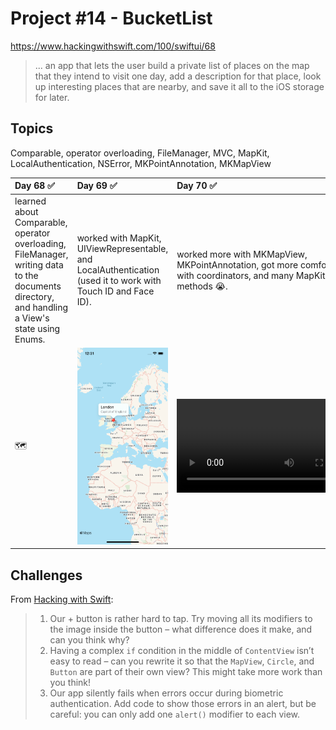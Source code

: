 # Project #14 - BucketList

https://www.hackingwithswift.com/100/swiftui/68

> ...  an app that lets the user build a private list of places on the map that they intend to visit one day, add a description for that place, look up interesting places that are nearby, and save it all to the iOS storage for later.

## Topics
Comparable, operator overloading, FileManager, MVC, MapKit, LocalAuthentication, NSError, MKPointAnnotation, MKMapView

|Day 68 :white_check_mark: | Day 69 :white_check_mark: | Day 70 :white_check_mark: | Day 71 :white_check_mark: | Day 72 :white_check_mark: | Day 73 :white_check_mark: |
|:--|:--|:--|:--|:--|:--|
| learned about Comparable, operator overloading, FileManager, writing data to the documents directory, and handling a View's state using Enums.  | worked with MapKit, UIViewRepresentable, and LocalAuthentication (used it to work with Touch ID and Face ID).  | worked more with MKMapView, MKPointAnnotation, got more comfortable with coordinators, and many MapKit delegate methods 😭. | continued with the project, we can now edit a location, and we added a section that displays nearby places to visit. This was used using URLSession to get data from Wikipedia. | worked with authentication today, now you have to use biometrics (if there's any) to access your saved locations and there's persistence (saving to the documents directory) |  |
|  🗺  | ![D69](Data/D69.png)|  ![D70](https://user-images.githubusercontent.com/12801333/124700638-0ccdda00-debb-11eb-9092-560b34e0d472.mp4) | ![D71](https://user-images.githubusercontent.com/12801333/124851051-c6868280-df6f-11eb-8591-f29dae21fc92.mp4)| ![D72](https://user-images.githubusercontent.com/12801333/125012853-df0e9f80-e038-11eb-85a5-63f099639ad0.mp4) |  ![D73](Data/D73.mp4) |  

## Challenges

From [Hacking with Swift](https://www.hackingwithswift.com/books/ios-swiftui/bucket-list-wrap-up):
>1. Our + button is rather hard to tap. Try moving all its modifiers to the image inside the button – what difference does it make, and can you think why?
>2. Having a complex `if` condition in the middle of `ContentView` isn’t easy to read – can you rewrite it so that the `MapView`, `Circle`, and `Button` are part of their own view? This might take more work than you think!
>3. Our app silently fails when errors occur during biometric authentication. Add code to show those errors in an alert, but be careful: you can only add one `alert()` modifier to each view.
